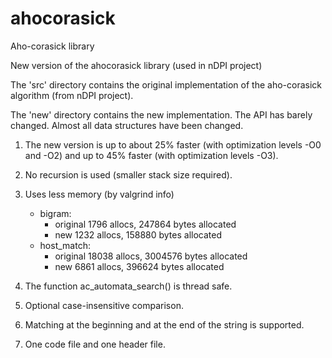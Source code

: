 # ahocorasick
Aho-corasick library

New version of the ahocorasick library (used in nDPI project)

The 'src' directory contains the original implementation of the aho-corasick algorithm (from nDPI project).

The 'new' directory contains the new implementation.
The API has barely changed. Almost all data structures have been changed.

1. The new version is up to about 25% faster (with optimization levels -O0 and -O2) and up to 45% faster (with optimization levels -O3). 
1. No recursion is used (smaller stack size required).
1. Uses less memory (by valgrind info)
   * bigram:
     * original 1796 allocs,   247864 bytes allocated
     * new      1232 allocs,   158880 bytes allocated
   * host\_match:
     * original 18038 allocs, 3004576 bytes allocated
     * new       6861 allocs,  396624 bytes allocated

1. The function ac\_automata\_search() is thread safe.
1. Optional case-insensitive comparison.
1. Matching at the beginning and at the end of the string is supported.
1. One code file and one header file.
